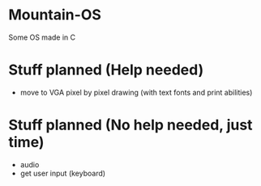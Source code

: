 # Mountain-OS
Some OS made in C

# Stuff planned (Help needed)
- move to VGA pixel by pixel drawing (with text fonts and print abilities)

# Stuff planned (No help needed, just time)
- audio
- get user input (keyboard)
